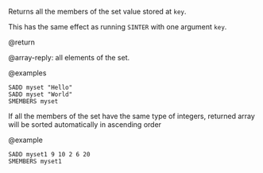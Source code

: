 Returns all the members of the set value stored at `key`.

This has the same effect as running `SINTER` with one argument `key`.

@return

@array-reply: all elements of the set.

@examples

```cli
SADD myset "Hello"
SADD myset "World"
SMEMBERS myset
```

If all the members of the set have the same type of integers, returned array will be sorted automatically in ascending order 

@example 
```cli
SADD myset1 9 10 2 6 20
SMEMBERS myset1
```
